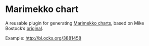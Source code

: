 # Marimekko chart

A reusable plugin for generating [Marimekko charts][1], based on Mike Bostock’s [original][2].

Example: <http://bl.ocks.org/3881458>

[1]: http://www.perceptualedge.com/example13.php
[2]: http://bl.ocks.org/1005090
